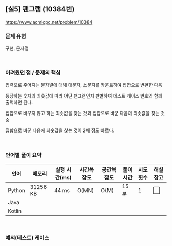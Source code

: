 ## [실5] 팬그램 (10384번)

https://www.acmicpc.net/problem/10384

### 문제 유형

구현, 문자열

<br>

### 어려웠던 점 / 문제의 핵심

입력으로 주어지는 문자열에 대해 대문자, 소문자를 카운트하여 집합으로 변환한 다음

등장하는 숫자의 최솟값에 따라 어떤 팬그램인지 판별하여 테스트 케이스 번호와 함께 출력하면 된다.

집합으로 바꾸지 않고 하는 최솟값을 찾는 것과 집합으로 바꾼 다음에 최솟값을 찾는 것 중

집합으로 바꾼 다음에 최솟값을 찾는 것이 2배 정도 빠르다.

<br>

### 언어별 풀이 요약

| 언어   | 메모리   | 실행 시간(ms) | 시간복잡도 | 공간복잡도 | 풀이 시간 | 시도 횟수 | 해설 참고            |
| ------ | -------- | ------------- | ---------- | ---------- | --------- | --------- | -------------------- |
| Python | 31256 KB | 44 ms         | O(MN)      | O(M)       | 15분      | 1         | :white_large_square: |
| Java   |          |               |            |            |           |           |                      |
| Kotlin |          |               |            |            |           |           |                      |

<br>

### 예외(테스트) 케이스

```
```

